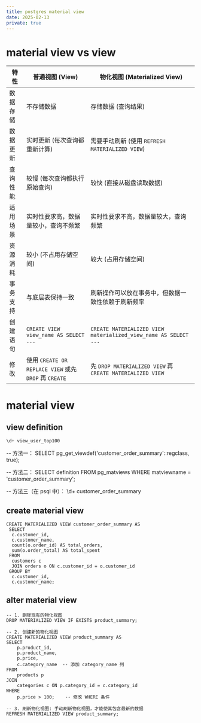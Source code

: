 ```yaml
---
title: postgres material view
date: 2025-02-13
private: true
---
```

# material view vs view

| 特性   | 普通视图 (View)   | 物化视图 (Materialized View)                               |
| -------| -----------------------------| -----------------|
| 数据存储| 不存储数据                   | 存储数据 (查询结果)                |
| 数据更新| 实时更新 (每次查询都重新计算)   | 需要手动刷新 (使用 `REFRESH MATERIALIZED VIEW`)    |
| 查询性能| 较慢 (每次查询都执行原始查询)   | 较快 (直接从磁盘读取数据)                       |
| 适用场景| 实时性要求高，数据量较小，查询不频繁 | 实时性要求不高，数据量较大，查询频繁       |
| 资源消耗| 较小 (不占用存储空间)       | 较大 (占用存储空间)              |
| 事务支持| 与底层表保持一致           | 刷新操作可以放在事务中，但数据一致性依赖于刷新频率   |
| 创建语句| `CREATE VIEW view_name AS SELECT ...`| `CREATE MATERIALIZED VIEW materialized_view_name AS SELECT ...` |
| 修改  | 使用 `CREATE OR REPLACE VIEW` 或先 `DROP` 再 `CREATE` | 先 `DROP MATERIALIZED VIEW` 再 `CREATE MATERIALIZED VIEW`           |

# material view
## view definition
```sql
\d+ view_user_top100
```

-- 方法一：
SELECT pg_get_viewdef('customer_order_summary'::regclass, true);

-- 方法二：
SELECT definition
FROM pg_matviews
WHERE matviewname = 'customer_order_summary';

-- 方法三（在 psql 中）：
\d+ customer_order_summary

## create material view

    CREATE MATERIALIZED VIEW customer_order_summary AS
     SELECT
      c.customer_id,
      c.customer_name,
      count(o.order_id) AS total_orders,
      sum(o.order_total) AS total_spent
     FROM
      customers c
      JOIN orders o ON c.customer_id = o.customer_id
     GROUP BY
      c.customer_id,
      c.customer_name;

## alter material view
    -- 1. 删除现有的物化视图
    DROP MATERIALIZED VIEW IF EXISTS product_summary;

    -- 2. 创建新的物化视图
    CREATE MATERIALIZED VIEW product_summary AS
    SELECT
        p.product_id,
        p.product_name,
        p.price,
        c.category_name  -- 添加 category_name 列
    FROM
        products p
    JOIN
        categories c ON p.category_id = c.category_id
    WHERE
        p.price > 100;    -- 修改 WHERE 条件

    -- 3. 刷新物化视图: 手动刷新物化视图，才能使其包含最新的数据
    REFRESH MATERIALIZED VIEW product_summary;
